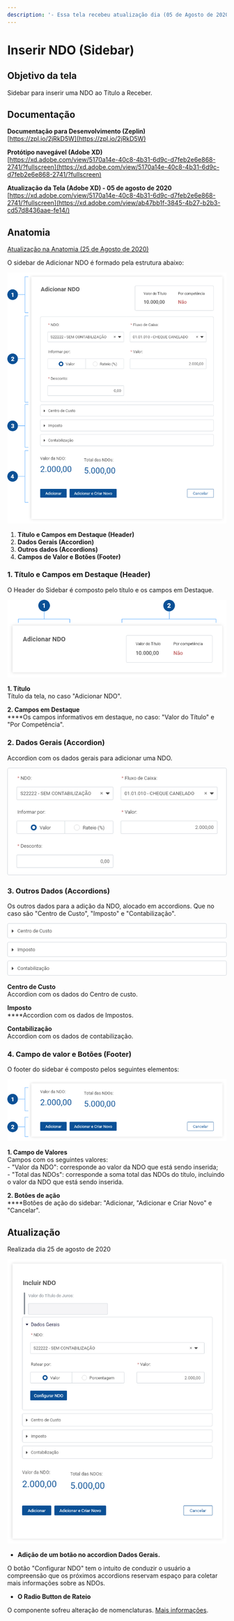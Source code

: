 ```yaml
---
description: '- Essa tela recebeu atualização dia (05 de Agosto de 2020)'
---
```


# Inserir NDO (Sidebar)

## Objetivo da tela

Sidebar para inserir uma NDO ao Título a Receber.

## Documentação

**Documentação para Desenvolvimento (Zeplin)**\
[https://zpl.io/2jRkD5W](https://zpl.io/2jRkD5W)

**Protótipo navegável (Adobe XD)**\
[https://xd.adobe.com/view/5170a14e-40c8-4b31-6d9c-d7feb2e6e868-2741/?fullscreen](https://xd.adobe.com/view/5170a14e-40c8-4b31-6d9c-d7feb2e6e868-2741/?fullscreen)

**Atualização da Tela (Adobe XD) - 05 de agosto de 2020**\
[https://xd.adobe.com/view/5170a14e-40c8-4b31-6d9c-d7feb2e6e868-2741/?fullscreen](https://xd.adobe.com/view/ab47bb1f-3845-4b27-b2b3-cd57d8436aae-fe14/)



## **Anatomia**

[A](https://procenge.gitbook.io/piramide-360/layouts/financeiro/contas-a-pagar/inserir-ndo-sidebar#atualizacao)[tualização na Anatomia (25 de Agosto de 2020)](https://procenge.gitbook.io/piramide-360/layouts/financeiro/contas-a-pagar/inserir-ndo-sidebar#atualizacao)

O sidebar de Adicionar NDO é formado pela estrutura abaixo:

![](<../../../.gitbook/assets/image (725).png>)

1. **Título e Campos em Destaque (Header)**
2. **Dados Gerais (Accordion)**
3. **Outros dados (Accordions)**
4. **Campos de Valor e Botões (Footer)**

### 1. Título e Campos em Destaque (Header)

O Header do Sidebar é composto pelo título e os campos em Destaque.

![](<../../../.gitbook/assets/image (653).png>)

**1. Título**\
Título da tela, no caso "Adicionar NDO".

**2. Campos em Destaque**\
****Os campos informativos em destaque, no caso: "Valor do Título" e "Por Competência".

### 2. Dados Gerais (Accordion)

Accordion com os dados gerais para adicionar uma NDO.

![](<../../../.gitbook/assets/image (677).png>)

### 3. Outros Dados (Accordions)

Os outros dados para a adição da NDO, alocado em accordions. Que no caso são "Centro de Custo", "Imposto" e "Contabilização".

![](<../../../.gitbook/assets/image (697).png>)

**Centro de Custo**\
Accordion com os dados do Centro de custo.

**Imposto**\
****Accordion com os dados de Impostos.

**Contabilização**\
Accordion com os dados de contabilização.

### 4. Campo de valor e Botões (Footer)

O footer do sidebar é composto pelos seguintes elementos:

![](<../../../.gitbook/assets/image (674).png>)

**1. Campo de Valores**\
Campos com os seguintes valores: \
\- "Valor da NDO": corresponde ao valor da NDO que está sendo inserida;\
\- "Total das NDOs": corresponde a soma total das NDOs do título, incluindo o valor da NDO que está sendo inserida.

**2. Botões de ação**\
****Botões de ação do sidebar: "Adicionar, "Adicionar e Criar Novo" e "Cancelar".





## Atualização

Realizada dia 25 de agosto de 2020

![](<../../../.gitbook/assets/image (904).png>)

* **Adição de um botão no accordion Dados Gerais.**

O botão "Configurar NDO" tem o intuito de conduzir o usuário a compreensão que os próximos accordions reservam espaço para coletar mais informações sobre as NDOs.

* **O Radio Button de Rateio**

O componente sofreu alteração de nomenclaturas. [Mais informações](https://app.gitbook.com/@procenge/s/piramide-360/melhorias/titulos-de-componentes/radio-button-de-rateio).
